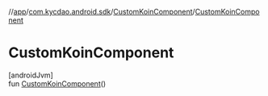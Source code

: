 //[app](../../../index.md)/[com.kycdao.android.sdk](../index.md)/[CustomKoinComponent](index.md)/[CustomKoinComponent](-custom-koin-component.md)

# CustomKoinComponent

[androidJvm]\
fun [CustomKoinComponent](-custom-koin-component.md)()
